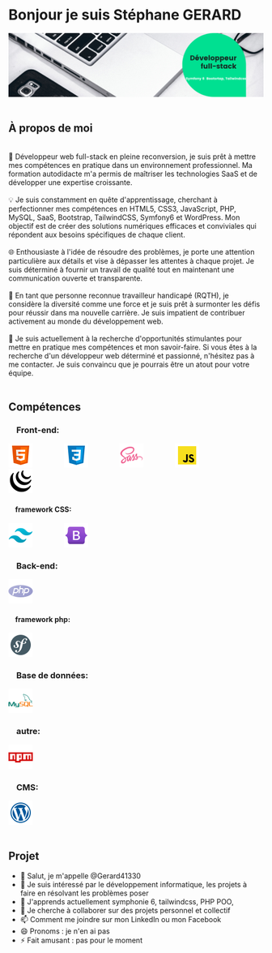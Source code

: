 # Bonjour je suis Stéphane GERARD
<img src="https://github.com/Gerard41330/Stephane-GERARD/blob/main/Developpeur-full-stack.png">
<br>
<br>

## À propos de moi
<br>
🚀 Développeur web full-stack en pleine reconversion, je suis prêt à mettre mes compétences en pratique dans un environnement professionnel. Ma formation autodidacte m'a permis de maîtriser les technologies SaaS et de développer une expertise croissante.
<br>
<br>
💡 Je suis constamment en quête d'apprentissage, cherchant à perfectionner mes compétences en HTML5, CSS3, JavaScript, PHP, MySQL, SaaS, Bootstrap, TailwindCSS, Symfony6 et WordPress. Mon objectif est de créer des solutions numériques efficaces et conviviales qui répondent aux besoins spécifiques de chaque client.
<br>
<br>
🌐 Enthousiaste à l'idée de résoudre des problèmes, je porte une attention particulière aux détails et vise à dépasser les attentes à chaque projet. Je suis déterminé à fournir un travail de qualité tout en maintenant une communication ouverte et transparente.
<br>
<br>
💼 En tant que personne reconnue travailleur handicapé (RQTH), je considère la diversité comme une force et je suis prêt à surmonter les défis pour réussir dans ma nouvelle carrière. Je suis impatient de contribuer activement au monde du développement web.
<br>
<br>
🌟 Je suis actuellement à la recherche d'opportunités stimulantes pour mettre en pratique mes compétences et mon savoir-faire. Si vous êtes à la recherche d'un développeur web déterminé et passionné, n'hésitez pas à me contacter. Je suis convaincu que je pourrais être un atout pour votre équipe.
<br>
<br>

## Compétences

### &nbsp;&nbsp;&nbsp;&nbsp;Front-end:
<img src="https://github.com/Gerard41330/Stephane-GERARD/blob/main/icons8-html5-48.png" style="margin-right: 30px;">&nbsp;&nbsp;&nbsp;&nbsp;&nbsp;&nbsp;&nbsp;&nbsp;<img src="https://github.com/Gerard41330/Stephane-GERARD/blob/main/icons8-css3-48.png" style="margin-right: 30px;">&nbsp;&nbsp;&nbsp;&nbsp;&nbsp;&nbsp;&nbsp;&nbsp;<img src="https://github.com/Gerard41330/Stephane-GERARD/blob/main/icons8-toupet-48.png" style="margin-right: 30px;">&nbsp;&nbsp;&nbsp;&nbsp;&nbsp;&nbsp;&nbsp;&nbsp;<img src="https://github.com/Gerard41330/Stephane-GERARD/blob/main/icons8-js-48.png" style="margin-right: 30px;">&nbsp;&nbsp;&nbsp;&nbsp;&nbsp;&nbsp;&nbsp;&nbsp;<img src="https://github.com/Gerard41330/Stephane-GERARD/blob/main/icons8-jquery-48.png" style="margin-right: 30px;">&nbsp;&nbsp;&nbsp;&nbsp;&nbsp;&nbsp;&nbsp;&nbsp;

#### &nbsp;&nbsp;&nbsp;&nbsp;framework CSS:
<img src="https://github.com/Gerard41330/Stephane-GERARD/blob/main/icons8-tailwind-css-48.png" style="margin-right: 30px;">&nbsp;&nbsp;&nbsp;&nbsp;&nbsp;&nbsp;&nbsp;&nbsp;<img src="https://github.com/Gerard41330/Stephane-GERARD/blob/main/icons8-bootstrap-48.png" style="margin-right: 30px;">&nbsp;&nbsp;&nbsp;&nbsp;&nbsp;&nbsp;&nbsp;&nbsp;

### &nbsp;&nbsp;&nbsp;&nbsp;Back-end:
<img src="https://github.com/Gerard41330/Stephane-GERARD/blob/main/icons8-php-48.png" style="margin-right: 30px;">&nbsp;&nbsp;&nbsp;&nbsp;&nbsp;&nbsp;&nbsp;&nbsp;

#### &nbsp;&nbsp;&nbsp;&nbsp;framework php:
<img src="https://github.com/Gerard41330/Stephane-GERARD/blob/main/icons8-symfony-48 (1).png" style="margin-right: 30px;">&nbsp;&nbsp;&nbsp;&nbsp;&nbsp;&nbsp;&nbsp;&nbsp;

### &nbsp;&nbsp;&nbsp;&nbsp;Base de données:
<img src="https://github.com/Gerard41330/Stephane-GERARD/blob/main/icons8-mysql-48.png" style="margin-right: 30px;">&nbsp;&nbsp;&nbsp;&nbsp;&nbsp;&nbsp;&nbsp;&nbsp;

### &nbsp;&nbsp;&nbsp;&nbsp;autre:
<img src="https://github.com/Gerard41330/Stephane-GERARD/blob/main/icons8-npm-48.png" style="margin-right: 30px;">&nbsp;&nbsp;&nbsp;&nbsp;&nbsp;&nbsp;&nbsp;&nbsp;

### &nbsp;&nbsp;&nbsp;&nbsp;CMS:
<img src="https://github.com/Gerard41330/Stephane-GERARD/blob/main/icons8-wordpress-48.png" style="margin-right: 30px;">
<br>
<br>
 
## Projet

- 👋 Salut, je m'appelle @Gerard41330
- 👀 Je suis intéressé par le développement informatique, les projets à faire en résolvant les problèmes poser 
- 🌱 J'apprends actuellement symphonie 6, tailwindcss, PHP POO,
- 💞️ Je cherche à collaborer sur des projets personnel et collectif 
- 📫 Comment me joindre sur mon LinkedIn ou mon Facebook
- 😄 Pronoms : je n'en ai pas 
- ⚡ Fait amusant : pas pour le moment

<!---
Gerard41330/Gerard41330 is a ✨ special ✨ repository because its `README.md` (this file) appears on your GitHub profile.
You can click the Preview link to take a look at your changes.
--->
